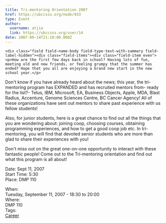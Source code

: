 ```yaml
---
title: Tri-mentoring Orientation 2007 
href: https://ubccsss.org/node/933
type: Event
author:
  username: atjia
  link: https://ubccsss.org/user/14
date: 2007-09-14T21:10:00.000Z
---
```



    <div class="field field-name-body field-type-text-with-summary field-label-hidden"><div class="field-items"><div class="field-item even"><p>How are the first few days back in school? Having lots of fun, meeting old and new friends, or feeling grumpy that the summer has ended? Hope that you all are enjoying a brand new start in the new school year.</p>
<p>Don&apos;t know if you have already heard about the news; this year, the tri-mentoring program has EXPANDED and has recruited mentors from- ready for the list?- Telus, IBM, Microsoft, EA, Business Objects, Apple, MDA, Blast Radius, Accenture, Genome Sciences Centre, BC Cancer Agency! All of these organizations have sent out mentors to share past experience with us fellow students!</p>
<p>Also, for junior students, here is a great chance to find out all the things that you are wondering about: joining coop, choosing courses, obtaining programming experiences, and how to get a good coop job etc. In tri-mentoring, you will find that devoted senior students who are more than glad to share their experiences with you!</p>
<p>Don&apos;t miss out on the great one-on-one opportunity to interact with these fantastic people! Come out to the Tri-mentoring orientation and find out what this program is all about!</p>
<p>Date: Sept 11, 2007<br>
Start Time: 5:30<br>
Place: DMP 110</p>
</div></div></div><div class="field field-name-field-dates field-type-datetime field-label-above"><div class="field-label">When:&#xA0;</div><div class="field-items"><div class="field-item even"><span class="date-display-single">Tuesday, September 11, 2007 - <span class="date-display-range"><span class="date-display-start">18:30</span> to <span class="date-display-end">20:00</span></span></span></div></div></div><div class="field field-name-field-location field-type-text field-label-above"><div class="field-label">Where:&#xA0;</div><div class="field-items"><div class="field-item even"> DMP 110</div></div></div>    <footer>
    <div class="field field-name-field-tags field-type-taxonomy-term-reference field-label-above"><div class="field-label">Tags:&#xA0;</div><div class="field-items"><div class="field-item even"><a href="/career">Career</a></div></div></div>      </footer>
    
